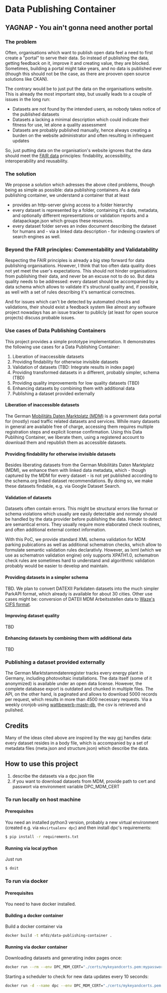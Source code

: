 # Data Publishing Container
## YAGNAP - You ain't gonna need another portal

### The problem
Often, organisations which want to publish open data feel a need to first create a "portal" to serve their data. So instead of publishing the data, getting feedback on it, improve it and creating value, they are blocked. Sometimes, building a portal might take years, and no data is published ever (though this should not be the case, as there are prooven open source solutions like CKAN).

The contrary would be to just put the data on the organisations website. This is already the most important step, but usually leads to a couple of issues in the long run:

* Datasets are not found by the intended users, as nobody takes notice of the published datasets
* Datasets a lacking a minimal description which could indicate their fitness for use, let alone a quality assessment
* Datasets are probably published manually, hence always creating a burden on the website administrator and often resulting in infrequent updates

So, just putting data on the organisation's website ignores that the data should meet the [FAIR data](https://www.go-fair.org/) principles: findability, accessibility, interoperability and reusability.

### The solution
We propose a solution which adresses the above cited problems, though being as simple as possible: data publishing containers.
As a data publishing container, we understand a container that at least

* provides an http-server giving access to a folder hierarchy
* every dataset is represented by a folder, containing it's data, metadata, and optionally different representations or validation reports and a datapackage.json which groups these resources.
* every dataset folder serves an index document describing the dataset for humans and  - via a linked data description - for indexing crawlers of search engines as well.


### Beyond the FAIR principles: Commentability and Validatability
Respecting the FAIR principles is already a big step forward for data publishing organisations.
However, I think that too often data quality does not yet meet the user's expectations. This should not hinder organisations from publishing their data, and never be an excuse not to do so. But data quality needs to be addressed: every dataset should be accompanied by a data schema which allows to validate it's structural quality and, if possible, as well with a set of rules describing it's semantical correctnes.

And for issues which can't be detected by automated checks and validations, their should exist a feedback system like almost any software project nowadays has an issue tracker to publicly (at least for open source projects) discuss probable issues.

### Use cases of Data Publishing Containers

This project provides a simple prototype implementation. It demonstrates the following use cases for a Data Publishing Container:

1) Liberation of inaccessible datasets
2) Providing findability for otherwise invisible datasets
3) Validation of datasets (TBD: Integrate results in index page)
4) Providing transformed datasets in a different, probably simpler, schema (TBD)
5) Providing quality improvements for low quality datasets (TBD)
6) Enhancing datasets by combining them with additional data
7) Publishing a dataset provided externally

#### Liberation of inaccessible datasets
The German [Mobilitäts Daten Marktplatz (MDM)]() is a government data portal for (mostly) road traffic related datasets and services. While many datasets in general are available free of charge, accessing them requires multiple registration steps and explicit license confirmation. Using this Data Publihing Container, we liberate them, using a registered account to download them and republish them as accessible datasets.

#### Providing findability for otherwise invisible datasets
Besides liberating datasets from the German Mobilitäts Daten Marktplatz (MDM), we enhance them with linked data metadata, which - though captured by the MDM for every dataset - is not yet published according to the schema.org linked dataset recommendations. By doing so, we make these datasets findable, e.g. via Google Dataset Search.

#### Validation of datasets
Datasets often contain errors. This might be structural errors like format or schema violations which usually are easily detectable and normaly should be handled by the data provider before publishing the data. Harder to detect are semantical errors. They usually require more elaborated check routines, and often additional external context information. 

With this PoC, we provide standard XML schema validation for MDM parking pubications as well as additional schematron checks, which allow to formulate semantic validation rules declarativly. However, as lxml (which we use as schematron validation engine) only supports XPATH1.0, schematron check rules are sometimes hard to understand and algorithmic validation probably would be easier to develop and maintain.  

#### Providing datasets in a simpler schema

TBD. We plan to convert DATEXII Parkdaten datasets into the much simpler ParkAPI format, which already is available for about 30 cities. Other use cases might be: conversion of DATEII MDM Arbeitsstellen data to [Waze's CIFS format](https://developers.google.com/waze/data-feed/feed-setup).

#### Improving dataset quality

TBD

#### Enhancing datasets by combining them with additional data

TBD

### Publishing a dataset provided externally
The German Marktstammdatenregister tracks every energy plant in Germany, including photovoltaic installations. The data itself (some of it anonymized) is available under an open data license. However, the complete database export is outdated and chunked in multiple files. The API, on the other hand, is paginated and allows to download 5000 records per request, which results in more than 4500 necessary requests. Via a weekly cronjob using [wattbewerb-mastr-db](https://github.com/wattbewerb/wattbewerb-mastr-db), the csv is retrieved and pulished.

## Credits
Many of the ideas cited above are inspired by the way [qri](https://qri.io) handles data: every dataset resides in a body file, which is accompanied by a set of metadata files (meta.json and structure.json) which describe the data.


## How to use this project
1) describe the datasets via a dpc.json file
2) if you want to download datasets from MDM, provide path to cert and passwort via environment variable DPC_MDM_CERT


### To run locally on host machine

#### Prerequisites
You need an installed python3 version, probably a new virtual environment (created e.g. via `mkvirtualenv dpc`) and then install dpc's requirements:

```sh
$ pip install -r requirements.txt
``` 

#### Running via local python
Just run 
```sh
$ doit
```

### To run via docker

#### Prerequisites
You need to have docker installed.

#### Building a docker container
Build a docker container via

```sh
docker build -t mfdz/data-publishing-container .
```

#### Running via docker container
Downloading datasets and generating index pages once:

```sh
docker run --rm --env DPC_MDM_CERT="./certs/mykeyandcerts.pem:mypassword" -v $(PWD)/certs:/usr/src/app/certs -v $(PWD)/out:/usr/src/app/out mfdz/data-publishing-container```
```

Starting a scheduler to check for new data updates every 10 seconds:

```sh
docker run -d --name dpc --env DPC_MDM_CERT="./certs/mykeyandcerts.pem:mypassword" -v $(PWD)/certs:/usr/src/app/certs -v $(PWD)/out:/usr/src/app/out mfdz/data-publishing-container``` dpc.py
```

